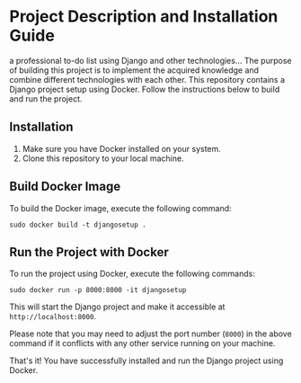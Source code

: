 
# Project Description and Installation Guide

a professional to-do list using Django and other technologies...
The purpose of building this project is to implement the acquired knowledge and combine different technologies with each other.
This repository contains a Django project setup using Docker. Follow the instructions below to build and run the project.

## Installation

1. Make sure you have Docker installed on your system.
2. Clone this repository to your local machine.

## Build Docker Image

To build the Docker image, execute the following command:

```
sudo docker build -t djangosetup .
```

## Run the Project with Docker

To run the project using Docker, execute the following commands:

```
sudo docker run -p 8000:8000 -it djangosetup
```

This will start the Django project and make it accessible at `http://localhost:8000`.

Please note that you may need to adjust the port number (`8000`) in the above command if it conflicts with any other service running on your machine.

That's it! You have successfully installed and run the Django project using Docker.